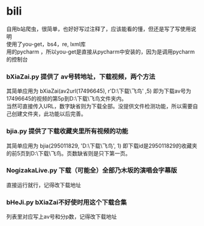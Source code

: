 # bili
自用b站爬虫，很简单，也好好写过注释了，应该能看的懂，但还是写了写使用说明  
使用了you-get，bs4，re, lxml库  
用的pycharm ，所以you-get是直接从pycharm中安装的，因为是调用pycharm的控制台
### bXiaZai.py 提供了 av号转地址，下载视频，两个方法  
其简单应用为 bXiaZai(av2url(17496645), r'D:\下载\飞鸟' ,5) 即为下载av号为17496645的视频的第5p到D:\下载\飞鸟文件夹内。  
当然可直接传入URL，数字缺省则为下载全部。没提供文件检测功能，所以需要自己创建文件夹，此功能以后完善。
### bjia.py 提供了下载收藏夹里所有视频的功能
其简单应用为  bjia(295011829, 'D:\下载\飞鸟', 1) 即下载id是295011829的收藏夹的前5页到D:\下载\飞鸟。页数缺省则是只下第一页。
### NogizakaLive.py 下载（可能全）全部乃木坂的演唱会字幕版
直接运行就行，记得改下载地址
### bHeJi.py bXiaZai不好使时用这个下载合集
列表里对应写上av号和分p数，记得改下载地址
